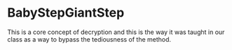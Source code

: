 # BabyStepGiantStep
This is a core concept of decryption and this is the way it was taught in our class as a way to bypass the tediousness of the method.
